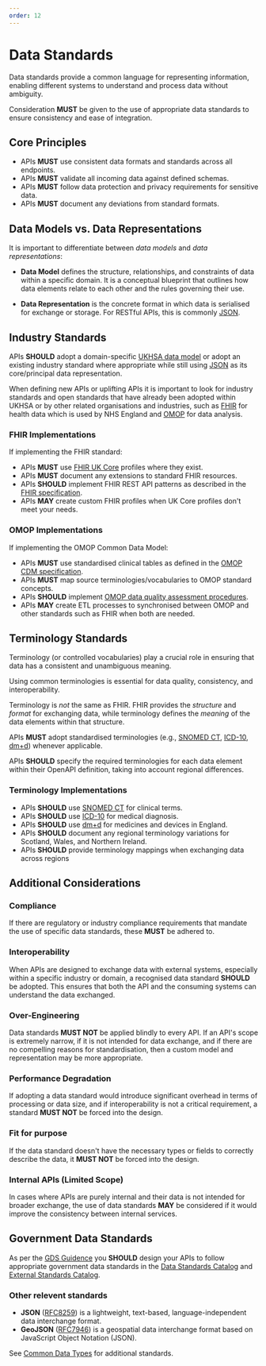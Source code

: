 ```yaml
---
order: 12
---
```


# Data Standards

Data standards provide a common language for representing information, enabling different systems to understand and process data without ambiguity.

Consideration **MUST** be given to the use of appropriate data standards to ensure consistency and ease of integration.

## Core Principles

- APIs **MUST** use consistent data formats and standards across all endpoints.
- APIs **MUST** validate all incoming data against defined schemas.
- APIs **MUST** follow data protection and privacy requirements for sensitive data.
- APIs **MUST** document any deviations from standard formats.

## Data Models vs. Data Representations

It is important to differentiate between *data models* and *data representations*:

- **Data Model** defines the structure, relationships, and constraints of data within a specific domain. It is a conceptual blueprint that outlines how data elements relate to each other and the rules governing their use.

- **Data Representation** is the concrete format in which data is serialised for exchange or storage. For RESTful APIs, this is commonly [JSON][1].

## Industry Standards

APIs **SHOULD** adopt a domain-specific [UKHSA data model][2] or adopt an existing industry standard where appropriate while still using [JSON][1] as its core/principal data representation.

When defining new APIs or uplifting APIs it is important to look for industry standards and open standards that have already been adopted within UKHSA or by other related organisations and industries, such as [FHIR][3] for health data which is used by NHS England and [OMOP][4] for data analysis.

### FHIR Implementations

If implementing the FHIR standard:

- APIs **MUST** use [FHIR UK Core][5] profiles where they exist.
- APIs **MUST** document any extensions to standard FHIR resources.
- APIs  **SHOULD** implement FHIR REST API patterns as described in the [FHIR specification][6].
- APIs **MAY** create custom FHIR profiles when UK Core profiles don't meet your needs.

### OMOP Implementations

If implementing the OMOP Common Data Model:

- APIs **MUST** use standardised clinical tables as defined in the [OMOP CDM specification][4].
- APIs **MUST** map source terminologies/vocabularies to OMOP standard concepts.
- APIs **SHOULD** implement [OMOP data quality assessment procedures][7].
- APIs **MAY** create ETL processes to synchronised between OMOP and other standards such as FHIR when both are needed.

## Terminology Standards

Terminology (or controlled vocabularies) play a crucial role in ensuring that data has a consistent and unambiguous meaning.

Using common terminologies is essential for data quality, consistency, and interoperability.

Terminology is *not* the same as FHIR. FHIR provides the *structure* and *format* for exchanging data, while terminology defines the *meaning* of the data elements within that structure.

APIs **MUST** adopt standardised terminologies (e.g., [SNOMED CT][8], [ICD-10][9], [dm+d][10]) whenever applicable.

APIs **SHOULD** specify the required terminologies for each data element within their OpenAPI definition, taking into account regional differences.

### Terminology Implementations

- APIs **SHOULD** use [SNOMED CT][8] for clinical terms.
- APIs **SHOULD** use [ICD-10][9] for medical diagnosis.
- APIs **SHOULD** use [dm+d][10] for medicines and devices in England.
- APIs **SHOULD** document any regional terminology variations for Scotland, Wales, and Northern Ireland.
- APIs **SHOULD** provide terminology mappings when exchanging data across regions

## Additional Considerations

### Compliance

If there are regulatory or industry compliance requirements that mandate the use of specific data standards, these **MUST** be adhered to.

### Interoperability

When APIs are designed to exchange data with external systems, especially within a specific industry or domain, a recognised data standard **SHOULD** be adopted. This ensures that both the API and the consuming systems can understand the data exchanged.

### Over-Engineering

Data standards **MUST NOT** be applied blindly to every API. If an API's scope is extremely narrow, if it is not intended for data exchange, and if there are no compelling reasons for standardisation, then a custom model and representation may be more appropriate.

### Performance Degradation

If adopting a data standard would introduce significant overhead in terms of processing or data size, and if interoperability is not a critical requirement, a standard **MUST NOT** be forced into the design.

### Fit for purpose

If the data standard doesn't have the necessary types or fields to correctly describe the data, it **MUST NOT** be forced into the design.

### Internal APIs (Limited Scope)

In cases where APIs are purely internal and their data is not intended for broader exchange, the use of data standards **MAY** be considered if it would improve the consistency between internal services.

## Government Data Standards

As per the [GDS Guidence][11] you **SHOULD** design your APIs to follow appropriate government data standards in the [Data Standards Catalog][12] and [External Standards Catalog][13].

### Other relevent standards

- **JSON** ([RFC8259][1]) is a lightweight, text-based,
  language-independent data interchange format.
- **GeoJSON** ([RFC7946][14]) is a geospatial data interchange format based on JavaScript Object Notation (JSON).

See [Common Data Types][15] for additional standards.

[1]: https://datatracker.ietf.org/doc/html/rfc8259
[2]: https://confluence.collab.test-and-trace.nhs.uk/display/TCFPP/Logical+Data+Model
[3]: https://hl7.org/fhir/
[4]: https://ohdsi.github.io/CommonDataModel/
[5]: https://digital.nhs.uk/services/fhir-uk-core
[6]: https://hl7.org/fhir/http.html
[7]: https://ohdsi.github.io/DataQualityDashboard/
[8]: https://digital.nhs.uk/services/terminology-and-classifications/snomed-ct
[9]: https://classbrowser.nhs.uk/#/book/ICD-10-5TH-Edition
[10]: https://www.nhsbsa.nhs.uk/pharmacies-gp-practices-and-appliance-contractors/dictionary-medicines-and-devices-dmd
[11]: https://www.gov.uk/guidance/gds-api-technical-and-data-standards#follow-the-technology-code-of-practice-and-other-standards
[12]: https://alphagov.github.io/data-standards-authority/standards/
[13]: https://alphagov.github.io/data-standards-authority/standards/external-standards
[14]: https://datatracker.ietf.org/doc/html/rfc7946
[15]: ./common-data-types.md
